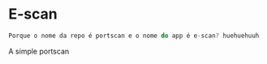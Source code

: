 # E-scan 
```c
Porque o nome da repo é portscan e o nome do app é e-scan? huehuehuuh
```
A simple portscan
